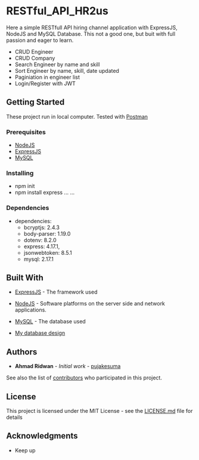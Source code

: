 # RESTful_API_HR2us

Here a simple RESTfull API hiring channel application with ExpressJS, NodeJS and MySQL Database.
This not a good one, but buit with full passion and eager to learn.
* CRUD Engineer
* CRUD Company
* Search Engineer by name and skill
* Sort Engineer by name, skill, date updated
* Paginiation in engineer list
* Login/Register with JWT

## Getting Started

These project run in local computer. Tested with [Postman](https://www.getpostman.com/api-documentation-generator)

### Prerequisites

* [NodeJS](https://nodejs.org/en/docs/)
* [ExpressJS](https://expressjs.com/en/api.html)
* [MySQL](https://dev.mysql.com/doc/)


### Installing

* npm init
* npm install express
...
...

### Dependencies
 * dependencies: 
   * bcryptjs: 2.4.3
   * body-parser: 1.19.0
   * dotenv: 8.2.0
   * express: 4.17.1,
   * jsonwebtoken: 8.5.1
   * mysql: 2.17.1

## Built With

* [ExpressJS](https://expressjs.com/en/api.html) - The framework used
* [NodeJS](https://nodejs.org/en/docs/) - Software platforms on the server side and network applications.
* [MySQL](https://dev.mysql.com/doc/) - The database used

* [My database design](https://dbdiagram.io/d/5dfd12f5edf08a25543f4cde)


## Authors

* **Ahmad Ridwan** - *Initial work* - [pujakesuma](https://github.com/pujakesuma)

See also the list of [contributors](https://github.com/melankolia) who participated in this project.

## License

This project is licensed under the MIT License - see the [LICENSE.md](LICENSE.md) file for details

## Acknowledgments

* Keep up

